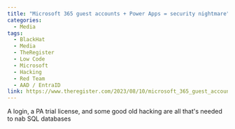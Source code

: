```yaml
---
title: "Microsoft 365 guest accounts + Power Apps = security nightmare"
categories:
  - Media
tags:
  - BlackHat
  - Media
  - TheRegister
  - Low Code
  - Microsoft
  - Hacking
  - Red Team
  - AAD / EntraID
link: https://www.theregister.com/2023/08/10/microsoft_365_guest_accounts_power/
---
```


A login, a PA trial license, and some good old hacking are all that's needed to nab SQL databases
